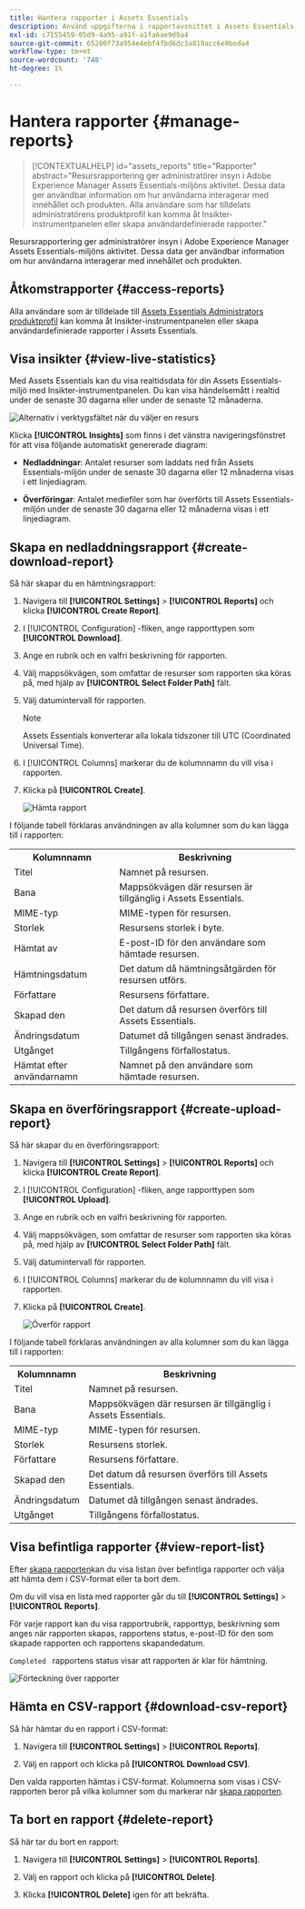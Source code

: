 ```yaml
---
title: Hantera rapporter i Assets Essentials
description: Använd uppgifterna i rapportavsnittet i Assets Essentials för att utvärdera produkt- och funktionsanvändning och få insikter om viktiga framgångsmått.
exl-id: c7155459-05d9-4a95-a91f-a1fa6ae9d9a4
source-git-commit: 65200f73a954e4ebf4fbd6dc3a819acc6e0beda4
workflow-type: tm+mt
source-wordcount: '748'
ht-degree: 1%

---
```


# Hantera rapporter {#manage-reports}

>[!CONTEXTUALHELP]
>id="assets_reports"
>title="Rapporter"
>abstract="Resursrapportering ger administratörer insyn i Adobe Experience Manager Assets Essentials-miljöns aktivitet. Dessa data ger användbar information om hur användarna interagerar med innehållet och produkten. Alla användare som har tilldelats administratörens produktprofil kan komma åt Insikter-instrumentpanelen eller skapa användardefinierade rapporter."

Resursrapportering ger administratörer insyn i Adobe Experience Manager Assets Essentials-miljöns aktivitet. Dessa data ger användbar information om hur användarna interagerar med innehållet och produkten.

## Åtkomstrapporter {#access-reports}

Alla användare som är tilldelade till [Assets Essentials Administrators produktprofil](deploy-administer.md) kan komma åt Insikter-instrumentpanelen eller skapa användardefinierade rapporter i Assets Essentials.

## Visa insikter {#view-live-statistics}

Med Assets Essentials kan du visa realtidsdata för din Assets Essentials-miljö med Insikter-instrumentpanelen. Du kan visa händelsemått i realtid under de senaste 30 dagarna eller under de senaste 12 månaderna.

![Alternativ i verktygsfältet när du väljer en resurs](assets/assets-essentials-live-statistics.png)

Klicka **[!UICONTROL Insights]** som finns i det vänstra navigeringsfönstret för att visa följande automatiskt genererade diagram:

* **Nedladdningar**: Antalet resurser som laddats ned från Assets Essentials-miljön under de senaste 30 dagarna eller 12 månaderna visas i ett linjediagram.

* **Överföringar**: Antalet mediefiler som har överförts till Assets Essentials-miljön under de senaste 30 dagarna eller 12 månaderna visas i ett linjediagram.

<!--

* **Storage usage**: The storage usage, in gigabytes (GB), for the Assets Essentials environment, for the last 30 days or 12 months represented using a bar chart.

-->

## Skapa en nedladdningsrapport {#create-download-report}

Så här skapar du en hämtningsrapport:

1. Navigera till **[!UICONTROL Settings]** > **[!UICONTROL Reports]** och klicka **[!UICONTROL Create Report]**.

1. I [!UICONTROL Configuration] -fliken, ange rapporttypen som **[!UICONTROL Download]**.

1. Ange en rubrik och en valfri beskrivning för rapporten.

1. Välj mappsökvägen, som omfattar de resurser som rapporten ska köras på, med hjälp av **[!UICONTROL Select Folder Path]** fält.

1. Välj datumintervall för rapporten.
   >[!NOTE]
   >
   > Assets Essentials konverterar alla lokala tidszoner till UTC (Coordinated Universal Time).

1. I [!UICONTROL Columns] markerar du de kolumnnamn du vill visa i rapporten.

1. Klicka på **[!UICONTROL Create]**.

   ![Hämta rapport](assets/download-reports-config.png)

I följande tabell förklaras användningen av alla kolumner som du kan lägga till i rapporten:

<table>
    <tbody>
     <tr>
      <th><strong>Kolumnnamn</strong></th>
      <th><strong>Beskrivning</strong></th>
     </tr>
     <tr>
      <td>Titel</td>
      <td>Namnet på resursen.</td>
     </tr>
     <tr>
      <td>Bana</td>
      <td>Mappsökvägen där resursen är tillgänglig i Assets Essentials.</td>
     </tr>
     <tr>
      <td>MIME-typ</td>
      <td>MIME-typen för resursen.</td>
     </tr>
     <tr>
      <td>Storlek</td>
      <td>Resursens storlek i byte.</td>
     </tr>
     <tr>
      <td>Hämtat av</td>
      <td>E-post-ID för den användare som hämtade resursen.</td>
     </tr>
     <tr>
      <td>Hämtningsdatum</td>
      <td>Det datum då hämtningsåtgärden för resursen utförs.</td>
     </tr>
     <tr>
      <td>Författare</td>
      <td>Resursens författare.</td>
     </tr>
     <tr>
      <td>Skapad den</td>
      <td>Det datum då resursen överförs till Assets Essentials.</td>
     </tr>
     <tr>
      <td>Ändringsdatum</td>
      <td>Datumet då tillgången senast ändrades.</td>
     </tr>
     <tr>
      <td>Utgånget</td>
      <td>Tillgångens förfallostatus.</td>
     </tr>
     <tr>
      <td>Hämtat efter användarnamn</td>
      <td>Namnet på den användare som hämtade resursen.</td>
     </tr>           
    </tbody>
   </table>

## Skapa en överföringsrapport {#create-upload-report}

Så här skapar du en överföringsrapport:

1. Navigera till **[!UICONTROL Settings]** > **[!UICONTROL Reports]** och klicka **[!UICONTROL Create Report]**.

1. I [!UICONTROL Configuration] -fliken, ange rapporttypen som **[!UICONTROL Upload]**.

1. Ange en rubrik och en valfri beskrivning för rapporten.

1. Välj mappsökvägen, som omfattar de resurser som rapporten ska köras på, med hjälp av **[!UICONTROL Select Folder Path]** fält.

1. Välj datumintervall för rapporten.

1. I [!UICONTROL Columns] markerar du de kolumnnamn du vill visa i rapporten.

1. Klicka på **[!UICONTROL Create]**.

   ![Överför rapport](assets/upload-reports-config.png)

I följande tabell förklaras användningen av alla kolumner som du kan lägga till i rapporten:

<table>
    <tbody>
     <tr>
      <th><strong>Kolumnnamn</strong></th>
      <th><strong>Beskrivning</strong></th>
     </tr>
     <tr>
      <td>Titel</td>
      <td>Namnet på resursen.</td>
     </tr>
     <tr>
      <td>Bana</td>
      <td>Mappsökvägen där resursen är tillgänglig i Assets Essentials.</td>
     </tr>
     <tr>
      <td>MIME-typ</td>
      <td>MIME-typen för resursen.</td>
     </tr>
     <tr>
      <td>Storlek</td>
      <td>Resursens storlek.</td>
     </tr>
     <tr>
      <td>Författare</td>
      <td>Resursens författare.</td>
     </tr>
     <tr>
      <td>Skapad den</td>
      <td>Det datum då resursen överförs till Assets Essentials.</td>
     </tr>
     <tr>
      <td>Ändringsdatum</td>
      <td>Datumet då tillgången senast ändrades.</td>
     </tr>
     <tr>
      <td>Utgånget</td>
      <td>Tillgångens förfallostatus.</td>
     </tr>              
    </tbody>
   </table>

## Visa befintliga rapporter {#view-report-list}

Efter [skapa rapporten](#create-download-report)kan du visa listan över befintliga rapporter och välja att hämta dem i CSV-format eller ta bort dem.

Om du vill visa en lista med rapporter går du till **[!UICONTROL Settings]** > **[!UICONTROL Reports]**.

För varje rapport kan du visa rapportrubrik, rapporttyp, beskrivning som anges när rapporten skapas, rapportens status, e-post-ID för den som skapade rapporten och rapportens skapandedatum.

`Completed ` rapportens status visar att rapporten är klar för hämtning.

![Förteckning över rapporter](assets/list-of-reports.png)


## Hämta en CSV-rapport {#download-csv-report}

Så här hämtar du en rapport i CSV-format:

1. Navigera till **[!UICONTROL Settings]** > **[!UICONTROL Reports]**.

1. Välj en rapport och klicka på **[!UICONTROL Download CSV]**.

Den valda rapporten hämtas i CSV-format. Kolumnerna som visas i CSV-rapporten beror på vilka kolumner som du markerar när [skapa rapporten](#create-download-report).

## Ta bort en rapport {#delete-report}

Så här tar du bort en rapport:

1. Navigera till **[!UICONTROL Settings]** > **[!UICONTROL Reports]**.

1. Välj en rapport och klicka på **[!UICONTROL Delete]**.

1. Klicka **[!UICONTROL Delete]** igen för att bekräfta.
